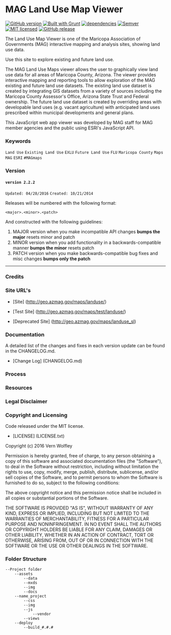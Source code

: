 # MAG Land Use Map Viewer

[![GitHub version](https://badge.fury.io/gh/boennemann%2Fbadges.svg)](https://github.com/vwolfley/MyProject/)
[![Built with Grunt](https://cdn.gruntjs.com/builtwith.png)](http://gruntjs.com/)
[![dependencies](https://david-dm.org/vwolfley/MyProject.png)](https://david-dm.org/vwolfley/MyProject)
[![Semver](http://img.shields.io/SemVer/2.0.0.png)](http://semver.org/spec/v2.0.0.html)
[![MIT licensed](https://img.shields.io/badge/license-MIT-blue.svg)](https://raw.githubusercontent.com/hyperium/hyper/master/LICENSE)
[![GitHub release](https://img.shields.io/github/release/qubyte/rubidium.svg?maxAge=2592000)](https://github.com/vwolfley/MyProject/blob/master/package.json)

The Land Use Map Viewer is one of the Maricopa Association of Governments (MAG) interactive mapping and analysis sites, showing land use data.

Use this site to explore existing and future land use.

The MAG Land Use Maps viewer allows the user to graphically view land use data for all areas of Maricopa County, Arizona.  The viewer provides interactive mapping and reporting tools to allow exploration of the MAG existing and future land use datasets.  The existing land use dataset is created by integrating GIS datasets from a variety of sources including the Maricopa County Assessor's Office, Arizona State Trust and Federal ownership.  The future land use dataset is created by overriding areas with developable land uses (e.g. vacant agriculture) with anticipated land uses prescribed within municipal developments and general plans.

This JavaScript web app viewer was developed by MAG staff for MAG member agencies and the public using ESRI's JavaScript API.

### Keywords

`Land Use` `Existing Land Use` `EXLU` `Future Land Use` `FLU` `Maricopa County` `Maps` `MAG` `ESRI` `#MAGmaps`

### Version

#### `version 2.2.2` ####
 `Updated: 04/28/2016`
 `Created: 10/21/2014`

Releases will be numbered with the following format:

`<major>.<minor>.<patch>`

And constructed with the following guidelines:

1. MAJOR version when you make incompatible API changes **bumps the major** resets minor and patch
2. MINOR version when you add functionality in a backwards-compatible manner **bumps the minor** resets patch
3. PATCH version when you make backwards-compatible bug fixes and misc changes **bumps only the patch**

***************************************************************************************************************

### Credits

### Site URL's

* [Site] (http://geo.azmag.gov/maps/landuse/)

* [Test Site] (http://geo.azmag.gov/maps/test/landuse/)

* [Deprecated Site] (http://geo.azmag.gov/maps/landuse_sl)

### Documentation

A detailed list of the changes and fixes in each version update can be found in the CHANGELOG.md.

* [Change Log] (CHANGELOG.md)

### Process

### Resources

### Legal Disclaimer

### Copyright and Licensing

Code released under the MIT license.

- [LICENSE] (LICENSE.txt)

Copyright (c) 2016 Vern Wolfley

Permission is hereby granted, free of charge, to any person obtaining a copy of this software and associated documentation files (the "Software"), to deal in the Software without restriction, including without limitation the rights to use, copy, modify, merge, publish, distribute, sublicense, and/or sell copies of the Software, and to permit persons to whom the Software is furnished to do so, subject to the following conditions:

The above copyright notice and this permission notice shall be included in all copies or substantial portions of the Software.

THE SOFTWARE IS PROVIDED "AS IS", WITHOUT WARRANTY OF ANY KIND, EXPRESS OR IMPLIED, INCLUDING BUT NOT LIMITED TO THE WARRANTIES OF MERCHANTABILITY, FITNESS FOR A PARTICULAR PURPOSE AND NONINFRINGEMENT. IN NO EVENT SHALL THE AUTHORS OR COPYRIGHT HOLDERS BE LIABLE FOR ANY CLAIM, DAMAGES OR OTHER LIABILITY, WHETHER IN AN ACTION OF CONTRACT, TORT OR OTHERWISE, ARISING FROM, OUT OF OR IN CONNECTION WITH THE SOFTWARE OR THE USE OR OTHER DEALINGS IN THE SOFTWARE.

### Folder Structure

    --Project folder
        --assets
            --data
            --mxds
            --img
            --docs
        --name_project
            --css
            --img
            --js
                --vendor
            --views
        --deploy
            --build_#.#.#
